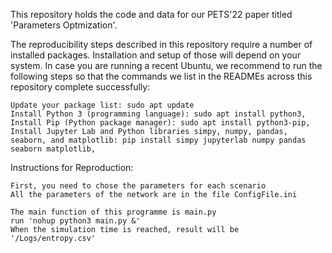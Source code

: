This repository holds the code and data for our PETS'22 paper titled 'Parameters Optmization'.



The reproducibility steps described in this repository require a number of installed packages. Installation and setup of those will depend on your system. In case you are running a recent Ubuntu, we recommend to run the following steps so that the commands we list in the READMEs across this repository complete successfully:

    Update your package list: sudo apt update
    Install Python 3 (programming language): sudo apt install python3,
    Install Pip (Python package manager): sudo apt install python3-pip,
    Install Jupyter Lab and Python libraries simpy, numpy, pandas, seaborn, and matplotlib: pip install simpy jupyterlab numpy pandas seaborn matplotlib,

Instructions for Reproduction:

    First, you need to chose the parameters for each scenario
    All the parameters of the network are in the file ConfigFile.ini
    
    The main function of this programme is main.py
    run 'nohup python3 main.py &'
    When the simulation time is reached, result will be '/Logs/entropy.csv'
